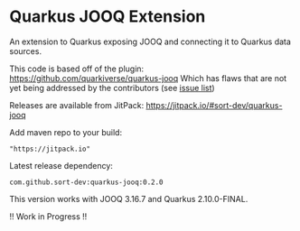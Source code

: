# Quarkus JOOQ Extension

An extension to Quarkus exposing JOOQ and connecting it to Quarkus data sources.

This code is based off of the plugin: https://github.com/quarkiverse/quarkus-jooq
Which has flaws that are not yet being addressed by the contributors (see [issue list](https://github.com/quarkiverse/quarkus-jooq/issues?q=is%3Aissue+is%3Aopen+sort%3Aupdated-desc))

Releases are available from JitPack: https://jitpack.io/#sort-dev/quarkus-jooq

Add maven repo to your build:
```
"https://jitpack.io"
```

Latest release dependency:
```
com.github.sort-dev:quarkus-jooq:0.2.0
```
This version works with JOOQ 3.16.7 and Quarkus 2.10.0-FINAL.

!! Work in Progress !!
